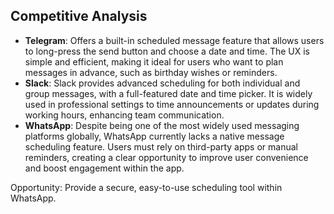 ## Competitive Analysis

- **Telegram**: Offers a built-in scheduled message feature that allows users to long-press the send button and choose a date and time. The UX is simple and efficient, making it ideal for users who want to plan messages in advance, such as birthday wishes or reminders.
- **Slack**: Slack provides advanced scheduling for both individual and group messages, with a full-featured date and time picker. It is widely used in professional settings to time announcements or updates during working hours, enhancing team communication.
- **WhatsApp**: Despite being one of the most widely used messaging platforms globally, WhatsApp currently lacks a native message scheduling feature. Users must rely on third-party apps or manual reminders, creating a clear opportunity to improve user convenience and boost engagement within the app.

Opportunity: Provide a secure, easy-to-use scheduling tool within WhatsApp.